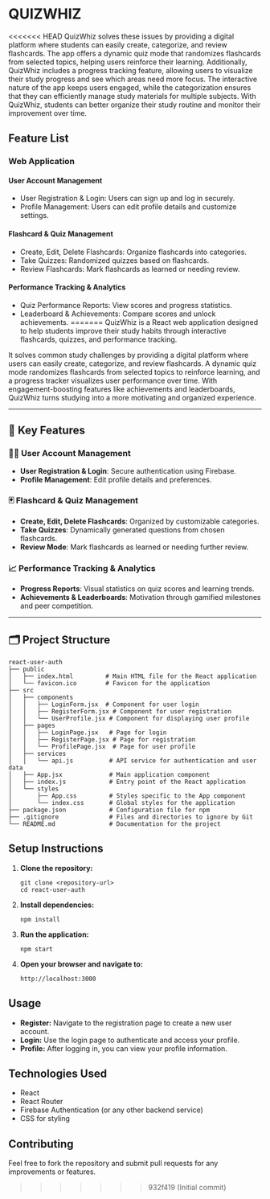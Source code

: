 # QUIZWHIZ

<<<<<<< HEAD
QuizWhiz solves these issues by providing a digital platform where students can easily create, categorize, and review flashcards. The app offers a dynamic quiz mode that randomizes flashcards from selected topics, helping users reinforce their learning. Additionally, QuizWhiz includes a progress tracking feature, allowing users to visualize their study progress and see which areas need more focus. The interactive nature of the app keeps users engaged, while the categorization ensures that they can efficiently manage study materials for multiple subjects. With QuizWhiz, students can better organize their study routine and monitor their improvement over time.


## Feature List

### Web Application

#### User Account Management
* User Registration & Login: Users can sign up and log in securely.
* Profile Management: Users can edit profile details and customize settings.
#### Flashcard & Quiz Management
* Create, Edit, Delete Flashcards: Organize flashcards into categories.
* Take Quizzes: Randomized quizzes based on flashcards.
* Review Flashcards: Mark flashcards as learned or needing review.
#### Performance Tracking & Analytics
* Quiz Performance Reports: View scores and progress statistics.
* Leaderboard & Achievements: Compare scores and unlock achievements.
=======
QuizWhiz is a React web application designed to help students improve their study habits through interactive flashcards, quizzes, and performance tracking.

It solves common study challenges by providing a digital platform where users can easily create, categorize, and review flashcards. A dynamic quiz mode randomizes flashcards from selected topics to reinforce learning, and a progress tracker visualizes user performance over time. With engagement-boosting features like achievements and leaderboards, QuizWhiz turns studying into a more motivating and organized experience.

---

## 🔑 Key Features

### 🧑‍💻 User Account Management
- **User Registration & Login**: Secure authentication using Firebase.
- **Profile Management**: Edit profile details and preferences.

### 🃏 Flashcard & Quiz Management
- **Create, Edit, Delete Flashcards**: Organized by customizable categories.
- **Take Quizzes**: Dynamically generated questions from chosen flashcards.
- **Review Mode**: Mark flashcards as learned or needing further review.

### 📈 Performance Tracking & Analytics
- **Progress Reports**: Visual statistics on quiz scores and learning trends.
- **Achievements & Leaderboards**: Motivation through gamified milestones and peer competition.

---

## 🗂 Project Structure

```
react-user-auth
├── public
│   ├── index.html         # Main HTML file for the React application
│   └── favicon.ico        # Favicon for the application
├── src
│   ├── components
│   │   ├── LoginForm.jsx  # Component for user login
│   │   ├── RegisterForm.jsx # Component for user registration
│   │   └── UserProfile.jsx # Component for displaying user profile
│   ├── pages
│   │   ├── LoginPage.jsx   # Page for login
│   │   ├── RegisterPage.jsx # Page for registration
│   │   └── ProfilePage.jsx  # Page for user profile
│   ├── services
│   │   └── api.js          # API service for authentication and user data
│   ├── App.jsx             # Main application component
│   ├── index.js            # Entry point of the React application
│   └── styles
│       ├── App.css         # Styles specific to the App component
│       └── index.css       # Global styles for the application
├── package.json            # Configuration file for npm
├── .gitignore              # Files and directories to ignore by Git
└── README.md               # Documentation for the project
```

## Setup Instructions

1. **Clone the repository:**
   ```
   git clone <repository-url>
   cd react-user-auth
   ```

2. **Install dependencies:**
   ```
   npm install
   ```

3. **Run the application:**
   ```
   npm start
   ```

4. **Open your browser and navigate to:**
   ```
   http://localhost:3000
   ```

## Usage

- **Register:** Navigate to the registration page to create a new user account.
- **Login:** Use the login page to authenticate and access your profile.
- **Profile:** After logging in, you can view your profile information.

## Technologies Used

- React
- React Router
- Firebase Authentication (or any other backend service)
- CSS for styling

## Contributing

Feel free to fork the repository and submit pull requests for any improvements or features.
>>>>>>> 932f419 (Initial commit)
